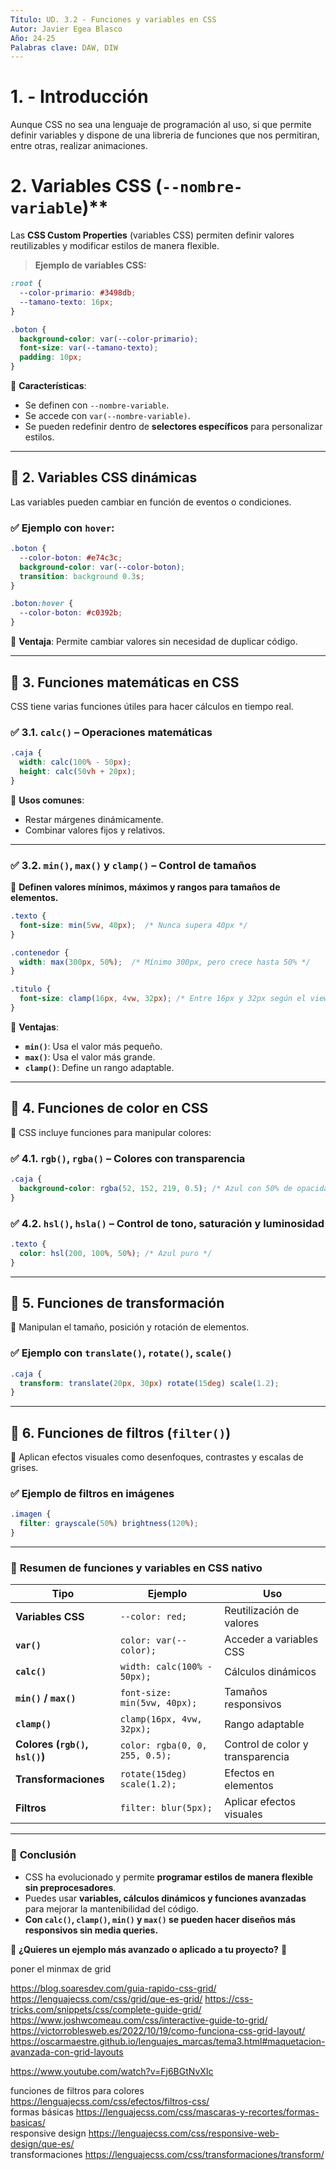 ```yaml
---
Título: UD. 3.2 - Funciones y variables en CSS
Autor: Javier Egea Blasco
Año: 24-25
Palabras clave: DAW, DIW
---
```


# 1. - Introducción
Aunque CSS no sea una lenguaje de programación al uso, si que permite definir variables y dispone de una libreria de funciones que nos permitiran, entre otras, realizar animaciones.  


# 2. Variables CSS (`--nombre-variable`)**
Las **CSS Custom Properties** (variables CSS) permiten definir valores reutilizables y modificar estilos de manera flexible.


>**Ejemplo de variables CSS:**
```css
:root {
  --color-primario: #3498db;
  --tamano-texto: 16px;
}

.boton {
  background-color: var(--color-primario);
  font-size: var(--tamano-texto);
  padding: 10px;
}
```
📌 **Características**:
- Se definen con `--nombre-variable`.
- Se accede con `var(--nombre-variable)`.
- Se pueden redefinir dentro de **selectores específicos** para personalizar estilos.

---

## 🔹 **2. Variables CSS dinámicas**
Las variables pueden cambiar en función de eventos o condiciones.

### ✅ **Ejemplo con `hover`**:
```css
.boton {
  --color-boton: #e74c3c;
  background-color: var(--color-boton);
  transition: background 0.3s;
}

.boton:hover {
  --color-boton: #c0392b;
}
```
📌 **Ventaja**: Permite cambiar valores sin necesidad de duplicar código.

---

## 🔹 **3. Funciones matemáticas en CSS**
CSS tiene varias funciones útiles para hacer cálculos en tiempo real.

### ✅ **3.1. `calc()` – Operaciones matemáticas**
```css
.caja {
  width: calc(100% - 50px);
  height: calc(50vh + 20px);
}
```
📌 **Usos comunes**:
- Restar márgenes dinámicamente.
- Combinar valores fijos y relativos.

---

### ✅ **3.2. `min()`, `max()` y `clamp()` – Control de tamaños**
📌 **Definen valores mínimos, máximos y rangos para tamaños de elementos.**

```css
.texto {
  font-size: min(5vw, 40px);  /* Nunca supera 40px */
}

.contenedor {
  width: max(300px, 50%);  /* Mínimo 300px, pero crece hasta 50% */
}

.titulo {
  font-size: clamp(16px, 4vw, 32px); /* Entre 16px y 32px según el viewport */
}
```
📌 **Ventajas**:
- **`min()`**: Usa el valor más pequeño.
- **`max()`**: Usa el valor más grande.
- **`clamp()`**: Define un rango adaptable.

---

## 🔹 **4. Funciones de color en CSS**
📌 CSS incluye funciones para manipular colores:

### ✅ **4.1. `rgb()`, `rgba()` – Colores con transparencia**
```css
.caja {
  background-color: rgba(52, 152, 219, 0.5); /* Azul con 50% de opacidad */
}
```

### ✅ **4.2. `hsl()`, `hsla()` – Control de tono, saturación y luminosidad**
```css
.texto {
  color: hsl(200, 100%, 50%); /* Azul puro */
}
```

---

## 🔹 **5. Funciones de transformación**
📌 Manipulan el tamaño, posición y rotación de elementos.

### ✅ **Ejemplo con `translate()`, `rotate()`, `scale()`**
```css
.caja {
  transform: translate(20px, 30px) rotate(15deg) scale(1.2);
}
```

---

## 🔹 **6. Funciones de filtros (`filter()`)**
📌 Aplican efectos visuales como desenfoques, contrastes y escalas de grises.

### ✅ **Ejemplo de filtros en imágenes**
```css
.imagen {
  filter: grayscale(50%) brightness(120%);
}
```

---

### 🚀 **Resumen de funciones y variables en CSS nativo**
| Tipo | Ejemplo | Uso |
|------|---------|-----|
| **Variables CSS** | `--color: red;` | Reutilización de valores |
| **`var()`** | `color: var(--color);` | Acceder a variables CSS |
| **`calc()`** | `width: calc(100% - 50px);` | Cálculos dinámicos |
| **`min()` / `max()`** | `font-size: min(5vw, 40px);` | Tamaños responsivos |
| **`clamp()`** | `clamp(16px, 4vw, 32px);` | Rango adaptable |
| **Colores (`rgb()`, `hsl()`)** | `color: rgba(0, 0, 255, 0.5);` | Control de color y transparencia |
| **Transformaciones** | `rotate(15deg) scale(1.2);` | Efectos en elementos |
| **Filtros** | `filter: blur(5px);` | Aplicar efectos visuales |

---

### 📌 **Conclusión**
- CSS ha evolucionado y permite **programar estilos de manera flexible sin preprocesadores**.
- Puedes usar **variables, cálculos dinámicos y funciones avanzadas** para mejorar la mantenibilidad del código.
- **Con `calc()`, `clamp()`, `min()` y `max()` se pueden hacer diseños más responsivos sin media queries.**

📌 **¿Quieres un ejemplo más avanzado o aplicado a tu proyecto?** 🚀


poner el minmax de grid

https://blog.soaresdev.com/guia-rapido-css-grid/
https://lenguajecss.com/css/grid/que-es-grid/
https://css-tricks.com/snippets/css/complete-guide-grid/
https://www.joshwcomeau.com/css/interactive-guide-to-grid/
https://victorroblesweb.es/2022/10/19/como-funciona-css-grid-layout/
https://oscarmaestre.github.io/lenguajes_marcas/tema3.html#maquetacion-avanzada-con-grid-layouts

https://www.youtube.com/watch?v=Fj6BGtNvXIc




funciones de filtros para colores https://lenguajecss.com/css/efectos/filtros-css/  
formas básicas  https://lenguajecss.com/css/mascaras-y-recortes/formas-basicas/  
responsive design https://lenguajecss.com/css/responsive-web-design/que-es/  
transformaciones https://lenguajecss.com/css/transformaciones/transform/